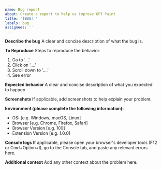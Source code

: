 ```yaml
---
name: Bug report
about: Create a report to help us improve GPT Paint
title: '[BUG] '
labels: bug
assignees: ''
---
```


**Describe the bug**
A clear and concise description of what the bug is.

**To Reproduce**
Steps to reproduce the behavior:
1. Go to '...'
2. Click on '....'
3. Scroll down to '....'
4. See error

**Expected behavior**
A clear and concise description of what you expected to happen.

**Screenshots**
If applicable, add screenshots to help explain your problem.

**Environment (please complete the following information):**
 - OS: [e.g. Windows, macOS, Linux]
 - Browser [e.g. Chrome, Firefox, Safari]
 - Browser Version [e.g. 100]
 - Extension Version [e.g. 1.0.0]

**Console logs**
If applicable, please open your browser's developer tools (F12 or Cmd+Option+I), go to the Console tab, and paste any relevant errors here.

**Additional context**
Add any other context about the problem here. 
